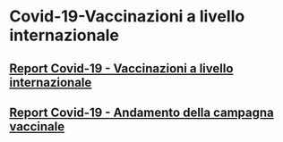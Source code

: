 # Covid-19-Vaccinazioni a livello internazionale

## [Report Covid-19 - Vaccinazioni a livello internazionale ](https://polis-lombardia.github.io/Covid-19---Vaccinazioni/Vaccinazioni.html) 
## [Report Covid-19 - Andamento della campagna vaccinale ](https://polis-lombardia.github.io/Covid-19---Vaccinazioni/Covid-Summary.html) 
